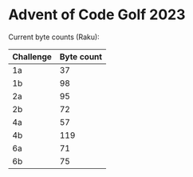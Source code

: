 # Advent of Code Golf 2023

Current byte counts (Raku):

| Challenge  | Byte count  |
|---|---|
| 1a  | 37  |
| 1b  | 98  |
| 2a  | 95  |
| 2b  | 72  |
| 4a  | 57  |
| 4b  | 119 |
| 6a  | 71  |
| 6b  | 75  |